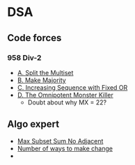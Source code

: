 # DSA
## Code forces
### 958 Div-2
- [A. Split the Multiset](https://codeforces.com/contest/1988/problem/A)
- [B. Make Majority](https://codeforces.com/contest/1988/problem/B)
- [C. Increasing Sequence with Fixed OR](https://codeforces.com/contest/1988/problem/C)
- [D. The Omnipotent Monster Killer](https://codeforces.com/contest/1988/problem/B)
	- Doubt about why MX = 22?
## Algo expert
- [Max Subset Sum No Adjacent](https://www.algoexpert.io/questions/max-subset-sum-no-adjacent)
- [Number of ways to make change](https://www.algoexpert.io/questions/number-of-ways-to-make-change)
- 